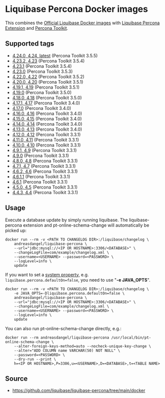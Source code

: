 # Liquibase Percona Docker images

This combines the [Official Liquibase Docker images](https://hub.docker.com/r/liquibase/liquibase)
with [Liquibase Percona Extension](https://github.com/liquibase/liquibase-percona) and
[Percona Toolkit](https://www.percona.com/doc/percona-toolkit/LATEST/index.html).

## Supported tags

*   [4.24.0, 4.24, latest](https://github.com/liquibase/liquibase-percona/blob/main/docker/Dockerfile) (Percona Toolkit 3.5.5)
*   [4.23.2, 4.23](https://github.com/liquibase/liquibase-percona/blob/b2c15337500a3c0caba65e0e807902a12fcb8451/docker/Dockerfile) (Percona Toolkit 3.5.4)
*   [4.23.1](https://github.com/liquibase/liquibase-percona/blob/23416ba64189b059358bafe1f7ef97c4f55752bf/docker/Dockerfile) (Percona Toolkit 3.5.4)
*   [4.23.0](https://github.com/liquibase/liquibase-percona/blob/53a58d732508240b969bf4d6eb3296673d07c7c8/docker/Dockerfile) (Percona Toolkit 3.5.3)
*   [4.22.0, 4.22](https://github.com/liquibase/liquibase-percona/blob/9e136f306f3c4aa69c816fe1ab0d3891ee191083/docker/Dockerfile) (Percona Toolkit 3.5.2)
*   [4.20.0, 4.20](https://github.com/liquibase/liquibase-percona/blob/772d07ca50d513affd7affea925ef878d5604b0d/docker/Dockerfile) (Percona Toolkit 3.5.1)
*   [4.19.1, 4.19](https://github.com/liquibase/liquibase-percona/blob/0bd5e39b833b54b27695af8f410a08f7c784e70b/docker/Dockerfile) (Percona Toolkit 3.5.1)
*   [4.19.0](https://github.com/liquibase/liquibase-percona/blob/a63f959050334888fa6ba42681ddc2381a94bc09/docker/Dockerfile) (Percona Toolkit 3.5.0)
*   [4.18.0, 4.18](https://github.com/liquibase/liquibase-percona/blob/d59b9f8b6c0e0c296b2690bcf990803d3e996e08/docker/Dockerfile) (Percona Toolkit 3.5.0)
*   [4.17.1, 4.17](https://github.com/liquibase/liquibase-percona/blob/32972ba9573e9dd7863ce4320948fdfd89348940/docker/Dockerfile) (Percona Toolkit 3.4.0)
*   [4.17.0](https://github.com/liquibase/liquibase-percona/blob/ad87992a358313da6cb7ea47cd88562b58e2f496/docker/Dockerfile) (Percona Toolkit 3.4.0)
*   [4.16.0, 4.16](https://github.com/liquibase/liquibase-percona/blob/068b49992825ed2f16f8b171736b8f989c829e2c/docker/Dockerfile) (Percona Toolkit 3.4.0)
*   [4.15.0, 4.15](https://github.com/liquibase/liquibase-percona/blob/21d1cf6f7515692b12994eda8ac3b7343fdad38b/docker/Dockerfile) (Percona Toolkit 3.4.0)
*   [4.14.0, 4.14](https://github.com/liquibase/liquibase-percona/blob/ecdff8a42b94c5f9baadf5d9c6a5c5967f942488/docker/Dockerfile) (Percona Toolkit 3.4.0)
*   [4.13.0, 4.13](https://github.com/liquibase/liquibase-percona/blob/8a28dd673574b781278e6d49be3fd36a5a26fd7b/docker/Dockerfile) (Percona Toolkit 3.4.0)
*   [4.12.0, 4.12](https://github.com/liquibase/liquibase-percona/blob/8604bde698ebb8bbbb08db04f2f394cebb51553c/docker/Dockerfile) (Percona Toolkit 3.3.1)
*   [4.11.0, 4.11](https://github.com/liquibase/liquibase-percona/blob/7e5aeb5a521ce82a2eb6fdbde8f62be7ed6e583f/docker/Dockerfile) (Percona Toolkit 3.3.1)
*   [4.10.0, 4.10](https://github.com/liquibase/liquibase-percona/blob/da116adadd192d49fc170d7d31c4305c81a26ca4/docker/Dockerfile) (Percona Toolkit 3.3.1)
*   [4.9.1, 4.9](https://github.com/liquibase/liquibase-percona/blob/f1de6ad0e281b4db8fde59026b7fecb51b28e984/docker/Dockerfile) (Percona Toolkit 3.3.1)
*   [4.9.0](https://github.com/liquibase/liquibase-percona/blob/f5a0080b2ec44294771a82f9cf97daad513e1f6a/docker/Dockerfile) (Percona Toolkit 3.3.1)
*   [4.8.0, 4.8](https://github.com/liquibase/liquibase-percona/blob/5f50f6f6a861357ee499261db7c60cc54393b458/docker/Dockerfile) (Percona Toolkit 3.3.1)
*   [4.7.1, 4.7](https://github.com/liquibase/liquibase-percona/blob/3e320741e56d272f9ce16aeaebcbb013343785f0/docker/Dockerfile) (Percona Toolkit 3.3.1)
*   [4.6.2, 4.6](https://github.com/liquibase/liquibase-percona/blob/d61bd176834250989584e709c60cb5001241c1f5/docker/Dockerfile) (Percona Toolkit 3.3.1)
*   [4.6.1.1](https://github.com/liquibase/liquibase-percona/blob/a50593d442a4cfa9285da1aaf4f9f5727246e9ed/docker/Dockerfile) (Percona Toolkit 3.3.1)
*   [4.6.1](https://github.com/liquibase/liquibase-percona/blob/b184630d6214a0261279fd320410577e1c4b9df4/docker/Dockerfile) (Percona Toolkit 3.3.1)
*   [4.5.0, 4.5](https://github.com/liquibase/liquibase-percona/blob/4475f925d7c93c28e5a6a9996718df681739064b/docker/Dockerfile) (Percona Toolkit 3.3.1)
*   [4.4.3, 4.4](https://github.com/liquibase/liquibase-percona/blob/11761c13726b84cba7f234689294238078337fba/docker/Dockerfile) (Percona Toolkit 3.3.1)

## Usage

Execute a database update by simply running liquibase.
The liquibase-percona extension and pt-online-schema-change
will automatically be picked up:

```
docker run --rm -v <PATH TO CHANGELOG DIR>:/liquibase/changelog \
    andreasdangel/liquibase-percona \
    --url="jdbc:mysql://<IP OR HOSTNAME>:3306/<DATABASE>" \
    --changeLogFile=com/example/changelog.xml \
    --username=<USERNAME> --password=<PASSWORD> \
    --logLevel=info \
    update
```

If you want to set a [system property](https://github.com/liquibase/liquibase-percona#system-properties),
e.g. `liquibase.percona.defaultOn=false`, you need to use "**-e JAVA_OPTS**".

```
docker run --rm -v <PATH TO CHANGELOG DIR>:/liquibase/changelog \
    -e JAVA_OPTS=-Dliquibase.percona.defaultOn=false \
    andreasdangel/liquibase-percona \
    --url="jdbc:mysql://<IP OR HOSTNAME>:3306/<DATABASE>" \
    --changeLogFile=com/example/changelog.xml \
    --username=<USERNAME> --password=<PASSWORD> \
    --logLevel=info \
    update
```

You can also run pt-online-schema-change directly, e.g.:

```
docker run --rm andreasdangel/liquibase-percona /usr/local/bin/pt-online-schema-change \
    --alter-foreign-keys-method=auto --nocheck-unique-key-change \
    --alter="ADD COLUMN name VARCHAR(50) NOT NULL" \
    --password=<PASSWORD> \
    --dry-run --print \
    h=<IP OR HOSTNAME>,P=3306,u=<USERNAME>,D=<DATABASE>,t=<TABLE NAME>
```

## Source

*   <https://github.com/liquibase/liquibase-percona/tree/main/docker>

